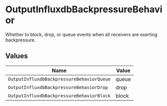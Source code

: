 # OutputInfluxdbBackpressureBehavior

Whether to block, drop, or queue events when all receivers are exerting backpressure.


## Values

| Name                                      | Value                                     |
| ----------------------------------------- | ----------------------------------------- |
| `OutputInfluxdbBackpressureBehaviorQueue` | queue                                     |
| `OutputInfluxdbBackpressureBehaviorDrop`  | drop                                      |
| `OutputInfluxdbBackpressureBehaviorBlock` | block                                     |